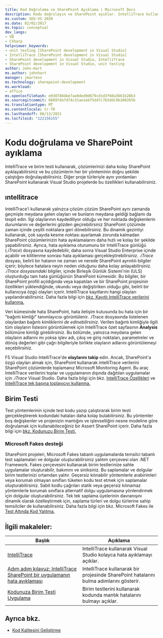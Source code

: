 ```yaml
---
title: Kod Doğrulama ve SharePoint Ayıklama | Microsoft Docs
description: Kodu doğrulayın ve SharePoint ayıklar. IntelliTrace kullanarak çözümünüzde geçmiş olayları ve geçerli durumu inceleme. Yöntemlerinizin doğru şekilde çalışa olduğundan emin olmak için birim testi kullanın.
ms.custom: SEO-VS-2020
ms.date: 02/02/2017
ms.topic: conceptual
dev_langs:
- VB
- CSharp
helpviewer_keywords:
- unit testing [SharePoint development in Visual Studio]
- IntelliTrace [SharePoint development in Visual Studio]
- SharePoint development in Visual Studio, IntelliTrace
- SharePoint development in Visual Studio, unit testing
author: John-Hart
ms.author: johnhart
manager: jmartens
ms.technology: sharepoint-development
ms.workload:
- office
ms.openlocfilehash: e9307884be7ae0ded9d679cd1d3f60a3661b28b3
ms.sourcegitcommit: 68897da7d74c31ae1ebf5d47c7b5ddc9b108265b
ms.translationtype: MT
ms.contentlocale: tr-TR
ms.lasthandoff: 08/13/2021
ms.locfileid: "122156155"
---
```

# <a name="verify-and-debug-sharepoint-code"></a>Kodu doğrulama ve SharePoint ayıklama
IntelliTrace ve birim testi kullanarak, çözümlerinizi daha kolay SharePoint ayıklayabilirsiniz ve bu çözümlerin her bir yönteminin doğru şekilde çalıştığını doğrulayabilirsiniz. Diğer proje türleriyle aynı yordamları SharePoint kullanarak Visual Studio projelerde bu özellikleri kullanabilirsiniz.

## <a name="intellitrace"></a>ıntellitrace
IntelliTrace'i kullanarak yalnızca çözüm çözüm SharePoint aynı zamanda geçmişte meydana gelen olayları ve bunların meydana geldiği bağlamı da tespit edin. İlgi olaylarının kaydediliyor olduğu ve her noktada değişkenlerin durumlarını ve değerlerini gözden geçirebilirsiniz SharePoint çözümde zaman içinde çeşitli noktalara geri dönebilirsiniz. Bu dinamik gezintiyi kullanarak, çok sayıda kesme noktası ayarlamak zorunda kalmadan SharePoint çözümlerinizin hata ayıklamalarını daha hızlı ve kolay bir şekilde yapabilirsiniz. Ayrıca, hata ayıklama oturumunu bir IntelliTrace günlüğü (*.iTrace*) dosyasına kaydedebilir, daha sonra Visual Studio Enterprise içinde açabilir ve kilitlenme sonrası hata ayıklaması gerçekleştirebilirsiniz. *.iTrace* dosyası, belirli bir hatanın ne zaman ve nerede SharePoint ayrıntılı bilgiler içerir; böylece hatalara neyin neden olduğunu daha kolay anlayabilirsiniz. *.iTrace dosyasındaki* bilgiler, içinde Birleşik Günlük Sistemi'nin (ULS) oluşturduğu tam hata günlüğünün SharePoint kümesidir. Bu bilgiler, bir SharePoint profili açıldığında veya kapatılan ve bir SharePoint projesinin özellikleri yüklendiğinde, okundu veya değiştiriken olduğu gibi, belirli bir kullanıcıya özgü olayları içerir. IntelliTrace kayıtlarını hangi olayları yapılandırabilirsiniz. Daha fazla bilgi için [bkz. Kayıtlı IntelliTrace verilerini kullanma.](../debugger/using-saved-intellitrace-data.md)

Veri kümesinde hata SharePoint, hata iletişim kutusunda bu hata için bir "bağıntı kimliği" tanımlayıcısı görüntülenir. .iTrace dosyasında listelenen olaylardan bağıntı *kimliklerini de edinebilirsiniz.* Verilen bağıntı kimliğiyle ilgili tüm olayların listesini görüntülemek için IntelliTrace özet sayfasının **Analysis** bölümüne kimliği girebilirsiniz. Bu bölümde, yalnızca meydana gelen olayların adlarını mı yoksa işlev adı, çıkış ve giriş noktaları, parametreler ve dönüş değerleri gibi çağrı bilgileriyle birlikte olayların adlarını görüntülemeyi seçebilirsiniz.

F5 Visual Studio IntelliTrace'de **olaylarını takip** edin. Ancak, SharePoint'a özgü olayları almak için, SharePoint kullanarak intelliTrace verilerini SharePoint çözümlerde toplamanız Microsoft Monitoring Agent. Bu araç IntelliTrace verilerini toplar ve uygulamanın dışında dağıtılan uygulamalar için *.iTrace* Visual Studio. Daha fazla bilgi için bkz. [IntelliTrace Özellikleri](../debugger/intellitrace-features.md) ve [IntelliTrace tek başına toplayıcıyı kullanma.](../debugger/using-the-intellitrace-stand-alone-collector.md)

## <a name="unit-test"></a>Birim Testi
Test yöntemlerinin içinde test kodu yazıp çalıştırarak birim testi gerçekleştirerek kodundaki hataları daha kolay bulabilirsiniz. Bu yöntemler boş değişkenler ve projenizin mantığını ve işlevselliğini nesne modeline göre doğrulamak için kullanabileceğiniz bir Assert SharePoint içerir. Daha fazla bilgi için [bkz. Kodunuzu Birim Testi.](../test/unit-test-your-code.md)

### <a name="support-for-microsoft-fakes-framework"></a>Microsoft Fakes desteği
SharePoint projeleri, Microsoft Fakes tabanlı uygulamalarda temsilci tabanlı test saplamaları ve dolgular oluşturabilirsiniz yalıtım çerçevesi olan .NET Framework. Fakes çerçevesini kullanarak birim testlerinize sahte uygulamalar oluşturabilir, bakımını ve siniksiniz. Bu saplamalar ve dolgular birim testlerinizi ortamdan yalıtır. Geçersiz kılınabilir yöntemlerle arabirimleri veya korumalı olmayan sınıfları tüketen kodu test etmek için saplamalar oluşturabilirsiniz. Sabit kodlu çağrıları statik veya geçersiz kılınamaz yöntemlerle korumalı sınıflara alternatif dolgu uygulamasına yönlendirmek için dolgular oluşturabilirsiniz. Tek tek saplama üyelerinin davranışını dinamik olarak özelleştirmek için, saplama türleri ve dolgu türlerine sahip temsilciler de kullanabilirsiniz. Daha fazla bilgi için bkz. Microsoft Fakes ile [Test Altında Kod Yalıtma.](../test/isolating-code-under-test-with-microsoft-fakes.md)

## <a name="related-articles"></a>İlgili makaleler:

|Başlık|Açıklama|
|-----------|-----------------|
|[IntelliTrace](../debugger/intellitrace.md)|IntelliTrace kullanarak Visual Studio kolayca hata ayıklamayı açıklar.|
|[Adım adım kılavuz: IntelliTrace SharePoint bir uygulamanın hata ayıklaması](../sharepoint/walkthrough-debugging-a-sharepoint-application-by-using-intellitrace.md)|IntelliTrace kullanarak bir projesinde SharePoint hatalarını bulma adımlarını gösterir.|
|[Kodunuza Birim Testi Uygulama](../test/unit-test-your-code.md)|Birim testlerini kullanarak kodunda mantık hatalarını bulmayı açıklar.|

## <a name="see-also"></a>Ayrıca bkz.

- [Kod Kalitesini Geliştirme](../test/improve-code-quality.md)